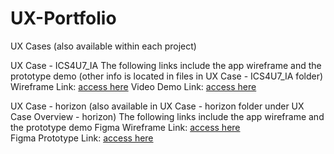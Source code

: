 # UX-Portfolio
UX Cases (also available within each project)

UX Case - ICS4U7_IA
The following links include the app wireframe and the prototype demo (other info is located in files in UX Case - ICS4U7_IA folder)
Wireframe Link:  [access here](https://drive.google.com/file/d/1lcN4649LhLMinnrPRFfP8oV9L_uX7EAH/view?usp=sharing)
Video Demo Link: [access here](https://drive.google.com/file/d/1eUsy6ZMg-gpNZ3qMowf_zEfH3aU-fFGM/view?usp=sharing)

UX Case - horizon (also available in UX Case - horizon folder under UX Case Overview - horizon)
The following links include the app wireframe and the prototype demo
Figma Wireframe Link: [access here](https://www.figma.com/design/zRJm8u6fcuIesg54IpyyTe/UX-Productivity-App?node-id=0-1&t=yWh8T2lQfpoC09WL-1)  
Figma Prototype Link: [access here](https://www.figma.com/proto/zRJm8u6fcuIesg54IpyyTe/UX-Productivity-App?node-id=8-567&starting-point-node-id=8%3A567&t=KwjAWIAM6kyJeGPF-1)
